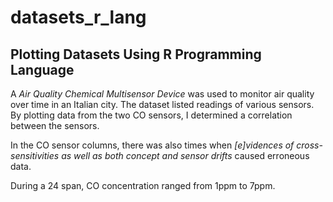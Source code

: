 # datasets_r_lang
## Plotting Datasets Using R Programming Language

A _Air Quality Chemical Multisensor Device_ was used to monitor air quality over time in an Italian city. The dataset listed readings of various sensors. By plotting data from the two CO sensors, I determined a correlation between the sensors.

In the CO sensor columns, there was also times when _[e]vidences of cross-sensitivities as well as both concept and sensor drifts_ caused erroneous data. 

During a 24 span, CO concentration ranged from 1ppm to 7ppm.
